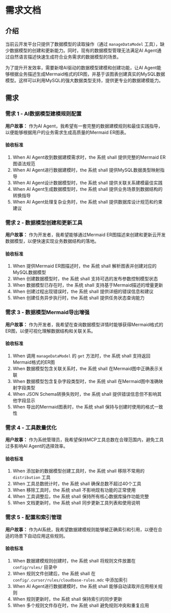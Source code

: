 # 需求文档

## 介绍

当前云开发平台只提供了数据模型的读取操作（通过 `manageDataModel` 工具），缺少数据模型的创建和更新能力。同时，现有的数据模型管理无法满足AI Agent通过自然语言描述快速生成符合业务需求的数据模型的场景。

为了提升开发效率，需要新增AI驱动的数据模型建模和创建功能，让AI Agent能够根据业务描述生成Mermaid格式的ER图，并基于该图表创建真实的MySQL数据模型。这样可以利用MySQL的强大数据类型支持，提供更专业的数据建模能力。

## 需求

### 需求 1 - AI数据模型建模规则配置

**用户故事：** 作为AI Agent，我希望有一套完整的数据建模规则和最佳实践指导，以便能够根据用户的业务需求生成高质量的Mermaid ER图表。

#### 验收标准

1. When AI Agent收到数据建模需求时，the 系统 shall 提供完整的Mermaid ER图语法规范
2. When AI Agent进行数据建模时，the 系统 shall 提供MySQL数据类型映射指导
3. When AI Agent设计数据模型时，the 系统 shall 提供关联关系建模最佳实践
4. When AI Agent生成数据模型时，the 系统 shall 提供业务场景到数据结构的转换指导
5. When AI Agent处理复杂业务时，the 系统 shall 提供数据库设计规范和约束建议

### 需求 2 - 数据模型创建和更新工具

**用户故事：** 作为开发者，我希望能够通过Mermaid ER图描述来创建和更新云开发数据模型，以便快速实现业务数据结构的落地。

#### 验收标准

1. When 提供Mermaid ER图描述时，the 系统 shall 解析图表并创建对应的MySQL数据模型
2. When 创建数据模型时，the 系统 shall 支持可选的发布参数控制模型状态
3. When 数据模型已存在时，the 系统 shall 支持基于Mermaid描述的增量更新
4. When 创建过程出现错误时，the 系统 shall 提供详细的错误信息和建议
5. When 创建任务异步执行时，the 系统 shall 提供任务状态查询能力

### 需求 3 - 数据模型Mermaid导出增强

**用户故事：** 作为开发者，我希望在查询数据模型详情时能够获得Mermaid格式的ER图，以便可视化理解数据结构和关联关系。

#### 验收标准

1. When 调用 `manageDataModel` 的 `get` 方法时，the 系统 shall 支持返回Mermaid格式的ER图
2. When 数据模型包含关联关系时，the 系统 shall 在Mermaid图中正确表示关联
3. When 数据模型包含复杂字段类型时，the 系统 shall 在Mermaid图中准确映射字段类型
4. When JSON Schema转换失败时，the 系统 shall 提供错误信息但不影响其他字段显示
5. When 导出的Mermaid图表时，the 系统 shall 保持与创建时使用的格式一致性

### 需求 4 - 工具数量优化

**用户故事：** 作为系统管理员，我希望保持MCP工具总数在合理范围内，避免工具过多影响AI Agent的选择效率。

#### 验收标准

1. When 添加新的数据模型创建工具时，the 系统 shall 移除不常用的 `distribution` 工具
2. When 工具总数统计时，the 系统 shall 确保总数不超过40个工具
3. When 移除工具时，the 系统 shall 不影响现有功能的正常使用
4. When 工具调整后，the 系统 shall 保持所有核心数据库操作功能完整
5. When 文档更新时，the 系统 shall 同步更新工具列表和使用说明

### 需求 5 - 配置和索引管理

**用户故事：** 作为AI系统，我希望数据建模规则能够被正确索引和引用，以便在合适的场景下自动应用这些规则。

#### 验收标准

1. When 数据建模规则创建时，the 系统 shall 将规则文件放置在 `config/rules/` 目录中
2. When 规则文件创建后，the 系统 shall 在 `config/.cursor/rules/cloudbase-rules.mdc` 中添加索引
3. When AI Agent进行数据建模时，the 系统 shall 能够自动读取并应用相关规则
4. When 规则更新时，the 系统 shall 保持索引的同步更新
5. When 多个规则文件存在时，the 系统 shall 避免规则冲突和重复应用 